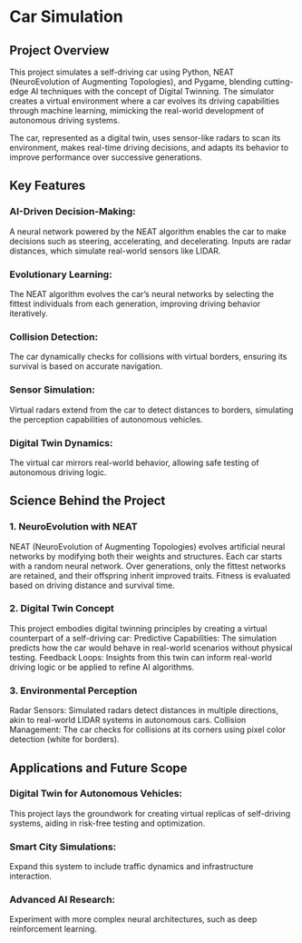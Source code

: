 # Car Simulation

## Project Overview
This project simulates a self-driving car using Python, NEAT (NeuroEvolution of Augmenting Topologies), and Pygame, blending cutting-edge AI techniques with the concept of Digital Twinning. The simulator creates a virtual environment where a car evolves its driving capabilities through machine learning, mimicking the real-world development of autonomous driving systems.

The car, represented as a digital twin, uses sensor-like radars to scan its environment, makes real-time driving decisions, and adapts its behavior to improve performance over successive generations.

## Key Features

### AI-Driven Decision-Making:
A neural network powered by the NEAT algorithm enables the car to make decisions such as steering, accelerating, and decelerating.
Inputs are radar distances, which simulate real-world sensors like LIDAR.

### Evolutionary Learning:
The NEAT algorithm evolves the car’s neural networks by selecting the fittest individuals from each generation, improving driving behavior iteratively.

### Collision Detection:
The car dynamically checks for collisions with virtual borders, ensuring its survival is based on accurate navigation.

### Sensor Simulation:
Virtual radars extend from the car to detect distances to borders, simulating the perception capabilities of autonomous vehicles.

### Digital Twin Dynamics:
The virtual car mirrors real-world behavior, allowing safe testing of autonomous driving logic.

## Science Behind the Project

### 1. NeuroEvolution with NEAT
NEAT (NeuroEvolution of Augmenting Topologies) evolves artificial neural networks by modifying both their weights and structures.
Each car starts with a random neural network. Over generations, only the fittest networks are retained, and their offspring inherit improved traits.
Fitness is evaluated based on driving distance and survival time.

### 2. Digital Twin Concept
This project embodies digital twinning principles by creating a virtual counterpart of a self-driving car:
Predictive Capabilities: The simulation predicts how the car would behave in real-world scenarios without physical testing.
Feedback Loops: Insights from this twin can inform real-world driving logic or be applied to refine AI algorithms.

### 3. Environmental Perception
Radar Sensors: Simulated radars detect distances in multiple directions, akin to real-world LIDAR systems in autonomous cars.
Collision Management: The car checks for collisions at its corners using pixel color detection (white for borders).

## Applications and Future Scope
### Digital Twin for Autonomous Vehicles: 
This project lays the groundwork for creating virtual replicas of self-driving systems, aiding in risk-free testing and optimization.

### Smart City Simulations: 
Expand this system to include traffic dynamics and infrastructure interaction.

### Advanced AI Research: 
Experiment with more complex neural architectures, such as deep reinforcement learning.
